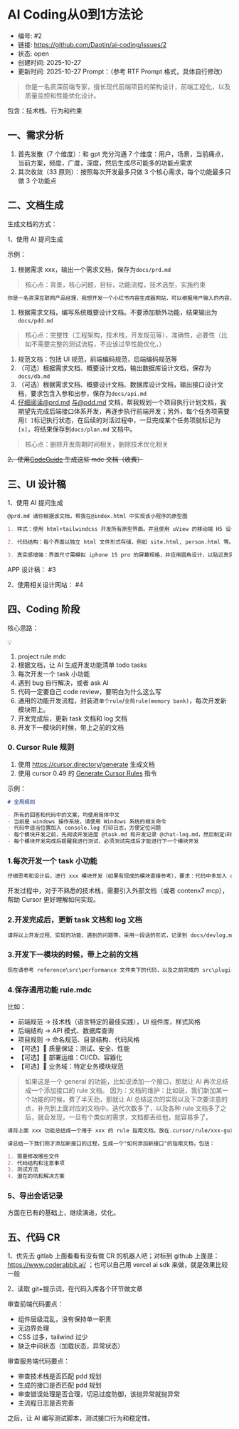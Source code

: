 # AI Coding从0到1方法论

- 编号: #2
- 链接: https://github.com/Daotin/ai-coding/issues/2
- 状态: open
- 创建时间: 2025-10-27
- 更新时间: 2025-10-27
Prompt：（参考 RTF Prompt 格式，具体自行修改）

> 你是一名资深前端专家，擅长现代前端项目的架构设计，前端工程化，以及质量监控和性能优化设计。

包含：技术栈、行为和约束

## 一、需求分析

1. 首先发散（7 个维度）：和 gpt 充分沟通 7 个维度：用户，场景，当前痛点，当前方案，频度，广度，深度，然后生成尽可能多的功能点需求
2. 其次收敛（33 原则）：按照每次开发最多只做 3 个核心需求，每个功能最多只做 3 个功能点

## 二、文档生成

生成文档的方式：

1、使用 AI 提问生成

示例：

1. 根据需求 xxx，输出一个需求文档，保存为`docs/prd.md`

> 核心点：背景，核心问题，目标，功能流程，技术选型，实施约束

```markdown
你是一名资深互联网产品经理，我想开发一个小红书内容生成器网站，可以根据用户输入的内容，自动生成符合小红书平台调性的图片卡片和文案。请根据要求，输出一份完整的产品需求说明文档，格式为 markdown 代码块。
```

1. 根据需求文档，编写系统概要设计文档。不要添加额外功能，结果输出为`docs/pdd.md`

> 核心点：完整性（工程架构，技术栈，开发规范等），准确性，必要性（比如不需要完整的测试流程，不应该过早性能优化，）

1. 规范文档：包括 UI 规范，前端编码规范，后端编码规范等
2. （可选）根据需求文档、概要设计文档，输出数据库设计文档，保存为`docs/db.md`
3. （可选）根据需求文档、概要设计文档、数据库设计文档，输出接口设计文档，要求包含入参和出参，保存为`docs/api.md`
4. 仔细阅读@prd.md 与@pdd.md 文档，帮我规划一个项目执行计划文档，我期望先完成后端接口体系开发，再逐步执行前端开发；另外，每个任务项需要用`[ ]`标记执行状态，在后续的对活过程中，一旦完成某个任务项就标记为`[x]`，将结果保存到`docs/plan.md` 文档中。

> 核心点：删除开发周期时间相关，删除技术优化相关

~~2、使用[CodeGuide](https://www.codeguide.dev/) 生成这些 mdc 文档（收费）~~

## 三、UI 设计稿

1、使用 AI 提问生成

```markdown
@prd.md 请你根据该文档，帮我在@index.html 中实现该小程序的原型图

1. 样式：使用 html+tailwindcss 开发所有原型界面。并且使用 uView 的移动端 H5 设计风格

2. 代码结构：每个界面以独立 html 文件形式存储，例如 site.html, person.html 等。index.html 作为主入口，不直接包含所有界面的完整代码，而是通过 iframe 嵌入各界面文件，并在 index 页面中平铺展示所有面，无需使用链接跳转。

3. 真实感增强：界面尺寸需模拟 iphone 15 pro 的屏幕规格，并应用圆角设计，以贴近真实移动设备的外观。
```

APP 设计稿： #3 

2、使用相关设计网站： #4 

## 四、Coding 阶段

核心思路：

<aside>
💡

1. project rule mdc
2. 根据文档，让 AI 生成开发功能清单 todo tasks
3. 每次开发一个 task 小功能
4. 遇到 bug 自行解决，或者 ask AI
5. 代码一定要自己 code review，要明白为什么这么写
6. 通用的功能开发流程，封装进`单个rule`/`全局rule(memory bank)`，每次开发新模块带上。
7. 开发完成后，更新 task 文档和 log 文档
8. 开发下一模块的时候，带上之前的文档
</aside>

### 0. Cursor Rule 规则

1. 使用 https://cursor.directory/generate 生成文档
2. 使用 cursor 0.49 的 [Generate Cursor Rules](https://www.cursor.com/changelog) 指令

示例：

```markdown
# 全局规则

- 所有的回答和代码中的文案，均使用简体中文
- 当前是 windows 操作系统，请使用 Windows 系统的相关命令
- 代码中适当位置加入 console.log 打印日志，方便定位问题
- 每个模块开发之前，先阅读开发进度 @task.md 和开发记录 @chat-log.md，然后制定详细的开发计划，等我确认后再开始编写具体代码
- 每个模块开发完成后提醒我进行测试，必须测试完成后才能进行下一个模块开发
```

### 1.每次开发一个 task 小功能

```markdown
仔细思考和设计后，进行 xxx 模块开发（如果有现成的模块直接参考），要求：代码中多加入 console.log 打印日志，方便定位问题
```

开发过程中，对于不熟悉的技术栈，需要引入外部文档（或者 contenx7 mcp），帮助 Cursor 更好理解如何实现。

### 2.开发完成后，更新 task 文档和 log 文档

```markdown
请将以上开发过程、实现的功能、遇到的问题等，采用一段话的形式，记录到 docs/devlog.md 文档中，语言短小精炼。开发进度记录到 docs/task.md 中。
```

### 3.开发下一模块的时候，带上之前的文档

```markdown
现在请参考 reference\src\performance 文件夹下的代码，以及之前完成的 src\plugins\error 代码，根据 tasks 进度，完成页面加载性能指标收集，记住使用 PerformanceObserver 而不是 web-vitals 库
```

### 4.保存通用功能 rule.mdc

比如：

- 前端规范 → 技术栈（语言特定的最佳实践），UI 组件库，样式风格
- 后端结构 → API 模式、数据库查询
- 项目规则 → 命名规范、目录结构、代码风格
- 【可选】🧪 质量保证：测试、安全、性能
- 【可选】🚀 部署运维：CI/CD、容器化
- 【可选】🏢 业务域：特定业务模块规范

> 如果这是一个 general 的功能，比如说添加一个接口，那就让 AI 再次总结成一个添加接口的 rule 文档。
> 因为：文档的维护：比如说，我们新加某一个功能的时候，费了半天劲，那就让 AI 总结这次的实现以及下次要注意的点，补充到上面对应的文档中。迭代次数多了，以及各种 rule 文档多了之后，就会发现，一旦有个类似的需求，文档都丢给他，就容易多了。

```markdown
请将上面 xxx 功能总结成一个用于 xxx 的 rule 指南文档，放在.cursor/rule/xxx-guide.mdc

请总结一下我们刚才添加新接口的过程，生成一个"如何添加新接口"的指南文档，包括：

1. 需要修改哪些文件
2. 代码结构和注意事项
3. 测试方法
4. 潜在的坑和解决方案
```

### 5、导出会话记录

方面在已有的基础上，继续演进，优化。

## 五、代码 CR

1、优先去 gitlab 上面看看有没有做 CR 的机器人吧；对标到 github 上面是：https://www.coderabbit.ai/ ；也可以自己用 vercel ai sdk 来做，就是效果比较一般

2、读取 git+提示词，在代码入库各个环节做文章

审查前端代码要点：

- 组件层级混乱，没有保持单一职责
- 无边界处理
- CSS 过多，tailwind 过少
- 缺乏中间状态（加载状态，异常状态）

审查服务端代码要点：

- 审查技术栈是否匹配 pdd 规划
- 生成的接口是否匹配 pdd 规划
- 审查错误处理是否合理，切忌过度防御，该抛异常就抛异常
- 主流程日志是否完善

之后，让 AI 编写测试脚本，测试接口行为和稳定性。

